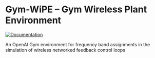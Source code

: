 # Gym-WiPE – Gym Wireless Plant Environment
[![Documentation](https://readthedocs.org/projects/gymwipe/badge/)](https://gymwipe.readthedocs.io/)

An OpenAI Gym environment for frequency band assignments in the simulation of wireless networked feedback control loops
